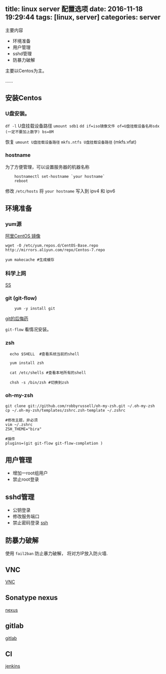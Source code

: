 title: linux server 配置选项
date: 2016-11-18 19:29:44
tags: [linux, server]
categories: server
---

主要内容
* 环境准备
* 用户管理
* sshd管理
* 防暴力破解

主要以Centos为主。

......<!-- more -->

## 安装Centos
### U盘安装。
`df -l` U盘挂载设备路径 
`umount sdb1` 
`dd if=iso镜像文件 of=U盘挂载设备名称sdx (一定不要加上数字) bs=8M `

恢复
`umount U盘挂载设备路径`
`mkfs.ntfs U盘挂载设备路径`  (mkfs.vfat)

### hostname
为了方便管理，可以设置服务器的机器名称

		hostnamectl set-hostname `your hostname`
		reboot

修改 `/etc/hosts` 将 `your hostname` 写入到 ipv4 和 ipv6


## 环境准备

### yum源
[阿里CentOS 镜像](http://mirrors.aliyun.com/help/centos)

```
wget -O /etc/yum.repos.d/CentOS-Base.repo http://mirrors.aliyun.com/repo/Centos-7.repo 

yum makecache #生成缓存
```

### 科学上网
[SS](/2016/05/05/other/shadowsocks)


### git (git-flow)
		yum -y install git

[git的后悔药](/2016/05/03/devEnv/git/git/)

`git-flow` 看情况安装。


### zsh
```
  echo $SHELL  #查看系统当前的shell

  yum install zsh
  
  cat /etc/shells #查看本地所有的shell
  
  chsh -s /bin/zsh #切换到zsh
```

###  oh-my-zsh
```
git clone git://github.com/robbyrussell/oh-my-zsh.git ~/.oh-my-zsh
cp ~/.oh-my-zsh/templates/zshrc.zsh-template ~/.zshrc
  
#修改主题，非必须
vim ~/.zshrc
ZSH_THEME="bira"

#插件
plugins=(git git-flow git-flow-completion )
```

## 用户管理
* 增加一root组用户
* 禁止root登录

## sshd管理
* 公钥登录
* 修改服务端口
* 禁止密码登录
[ssh](/2016/01/26/linux/service/2-1%20sshd/)


## 防暴力破解
使用 `fail2ban` 防止暴力破解， 将对方IP放入防火墙.


## VNC
[VNC](/2016/10/10/linux/vnc/)

## Sonatype nexus
[nexus](/)

## gitlab
[gitlab](/tags/gitlab/)


## CI
[jenkins](/tags/jenkins/)









